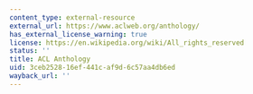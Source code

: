 ```yaml
---
content_type: external-resource
external_url: https://www.aclweb.org/anthology/
has_external_license_warning: true
license: https://en.wikipedia.org/wiki/All_rights_reserved
status: ''
title: ACL Anthology
uid: 3ceb2528-16ef-441c-af9d-6c57aa4db6ed
wayback_url: ''
---
```

